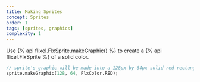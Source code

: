```yaml
---
title: Making Sprites
concept: Sprites
order: 1
tags: [sprites, graphics]
complexity: 1
---
```

Use {% api flixel.FlxSprite.makeGraphic() %} to create a {% api flixel.FlxSprite %} of a solid color.

```haxe
// sprite's graphic will be made into a 128px by 64px solid red rectangle
sprite.makeGraphic(128, 64, FlxColor.RED);
```
